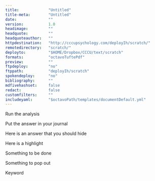 ```yaml
---
title:             "Untitled"
title-meta:        "Untitled"
date:              ""
version:           1.0 
headimage:         ""
headquote:         ""
headquoteauthor:   ""
httpdestination:   "http://cccupsychology.com/deployIh/scratch/"
remotedirectory:   "scratch/"
deployto:          "$HOME/Dropbox/CCCU/text/scratch"
formats:           "octavoTuftePdf"
preview:           ""
ftpdeploy:         "no"
ftppath:           "deployIh/scratch"
spokendeploy:      "no"
bibliography:      ""
mdfivehashset:     false
redact:            false
customfilters:     "" 
includeyaml:       "$octavoPath/templates/documentDefault.yml"
---
```


<task>Run the analysis</task>

<journal>Put the answer in your journal</journal>

<answer>Here is an answer that you should hide</answer>

<remember>Here is a highlight</remember>

<do>Something to be done</do>

<pop>Something to pop out</pop>

<key>Keyword</key>
